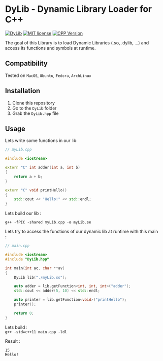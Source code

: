 # DyLib - Dynamic Library Loader for C++  
[![DyLib](https://img.shields.io/badge/DyLib-v0.1-red.svg)](https://github.com/tocola/IO-TESTER/releases/tag/v1.6.2)
[![MIT license](https://img.shields.io/badge/License-MIT-blue.svg)](https://github.com/tocola/IO-TESTER/blob/main/LICENSE)
[![CPP Version](https://img.shields.io/badge/C++-11/14/17/20-green.svg)](https://github.com/tocola/IO-TESTER/blob/main/LICENSE)

The goal of this Library is to load Dynamic Libraries (.so, .dylib, ...) and access its functions and symbols at runtime.

## Compatibility
Tested on `MacOS`, `Ubuntu`, `Fedora`, `ArchLinux`

## Installation

1. Clone this repository
2. Go to the `DyLib` folder
3. Grab the `DyLib.hpp` file

## Usage

Lets write some functions in our lib
```c++
// myLib.cpp

#include <iostream>

extern "C" int adder(int a, int b)
{
    return a + b;
}

extern "C" void printHello()
{
    std::cout << "Hello!" << std::endl;
}
```

Lets build our lib :  

`g++ -fPIC -shared myLib.cpp -o myLib.so`

Lets try to access the functions of our dynamic lib at runtime with this main :
```c++
// main.cpp

#include <iostream>
#include "DyLib.hpp"

int main(int ac, char **av)
{
    DyLib lib("./myLib.so");

    auto adder = lib.getFunction<int, int, int>("adder");
    std::cout << adder(5, 10) << std::endl;

    auto printer = lib.getFunction<void>("printHello");
    printer();

    return 0;
}
```

Lets build :  
`g++ -std=c++11 main.cpp -ldl`

Result :
```
15
Hello!
```